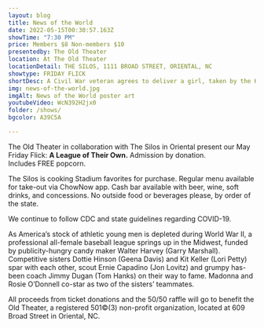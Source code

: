 ```yaml
---
layout: blog
title: News of the World
date: 2022-05-15T00:30:57.163Z
showTime: "7:30 PM"
price: Members $8 Non-members $10
presentedby: The Old Theater
location: At The Old Theater
locationDetail: THE SILOS, 1111 BROAD STREET, ORIENTAL, NC
showtype: FRIDAY FLICK
shortDesc: A Civil War veteran agrees to deliver a girl, taken by the Kiowa people years ago, to her aunt and uncle, against her will. They face grave dangers as they search for a place that either can call home.
img: news-of-the-world.jpg
imgAlt: News of the World poster art
youtubeVideo: WcN392H2jx0
folder: /shows/
bgcolor: A39C5A

---
```

The Old Theater in collaboration with The Silos in Oriental present our May Friday Flick:  **A League of Their Own.** Admission by donation. Includes FREE popcorn.

The Silos is cooking Stadium favorites for purchase. Regular menu available for take-out via ChowNow app. Cash bar available with beer, wine, soft drinks, and concessions. No outside food or beverages please, by order of the state.

We continue to follow CDC and state guidelines regarding COVID-19.

As America’s stock of athletic young men is depleted during World War II, a professional all-female baseball league springs up in the Midwest, funded by publicity-hungry candy maker Walter Harvey (Garry Marshall). Competitive sisters Dottie Hinson (Geena Davis) and Kit Keller (Lori Petty) spar with each other, scout Ernie Capadino (Jon Lovitz) and grumpy has-been coach Jimmy Dugan (Tom Hanks) on their way to fame. Madonna and Rosie O’Donnell co-star as two of the sisters’ teammates.

All proceeds from ticket donations and the 50/50 raffle will go to benefit the Old Theater, a registered 501©(3) non-profit organization, located at 609 Broad Street in Oriental, NC.